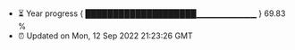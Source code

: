 - ⏳ Year progress { ████████████████████▁▁▁▁▁▁▁▁▁▁ } 69.83 %
- ⏰ Updated on Mon, 12 Sep 2022 21:23:26 GMT

